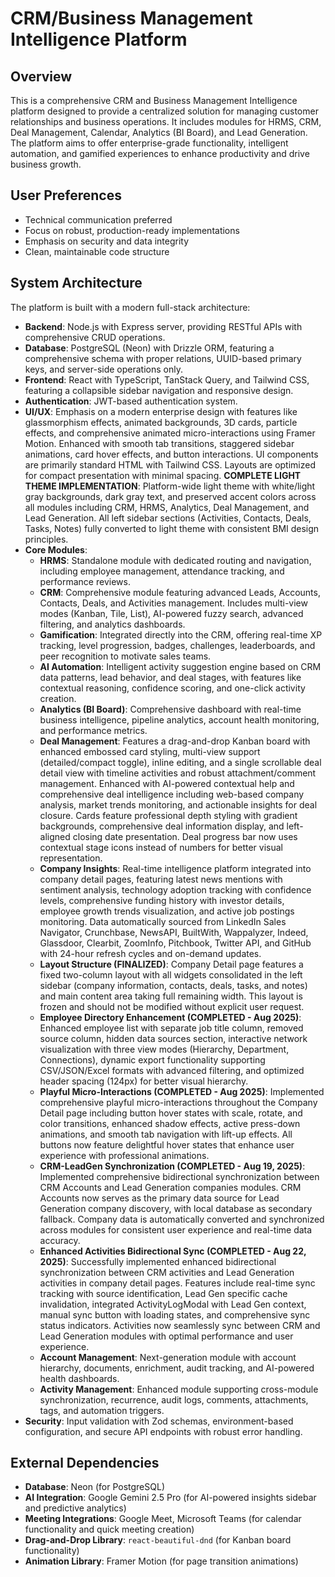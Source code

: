 # CRM/Business Management Intelligence Platform

## Overview
This is a comprehensive CRM and Business Management Intelligence platform designed to provide a centralized solution for managing customer relationships and business operations. It includes modules for HRMS, CRM, Deal Management, Calendar, Analytics (BI Board), and Lead Generation. The platform aims to offer enterprise-grade functionality, intelligent automation, and gamified experiences to enhance productivity and drive business growth.

## User Preferences
- Technical communication preferred
- Focus on robust, production-ready implementations
- Emphasis on security and data integrity
- Clean, maintainable code structure

## System Architecture
The platform is built with a modern full-stack architecture:
- **Backend**: Node.js with Express server, providing RESTful APIs with comprehensive CRUD operations.
- **Database**: PostgreSQL (Neon) with Drizzle ORM, featuring a comprehensive schema with proper relations, UUID-based primary keys, and server-side operations only.
- **Frontend**: React with TypeScript, TanStack Query, and Tailwind CSS, featuring a collapsible sidebar navigation and responsive design.
- **Authentication**: JWT-based authentication system.
- **UI/UX**: Emphasis on a modern enterprise design with features like glassmorphism effects, animated backgrounds, 3D cards, particle effects, and comprehensive animated micro-interactions using Framer Motion. Enhanced with smooth tab transitions, staggered sidebar animations, card hover effects, and button interactions. UI components are primarily standard HTML with Tailwind CSS. Layouts are optimized for compact presentation with minimal spacing. **COMPLETE LIGHT THEME IMPLEMENTATION**: Platform-wide light theme with white/light gray backgrounds, dark gray text, and preserved accent colors across all modules including CRM, HRMS, Analytics, Deal Management, and Lead Generation. All left sidebar sections (Activities, Contacts, Deals, Tasks, Notes) fully converted to light theme with consistent BMI design principles.
- **Core Modules**:
    - **HRMS**: Standalone module with dedicated routing and navigation, including employee management, attendance tracking, and performance reviews.
    - **CRM**: Comprehensive module featuring advanced Leads, Accounts, Contacts, Deals, and Activities management. Includes multi-view modes (Kanban, Tile, List), AI-powered fuzzy search, advanced filtering, and analytics dashboards.
    - **Gamification**: Integrated directly into the CRM, offering real-time XP tracking, level progression, badges, challenges, leaderboards, and peer recognition to motivate sales teams.
    - **AI Automation**: Intelligent activity suggestion engine based on CRM data patterns, lead behavior, and deal stages, with features like contextual reasoning, confidence scoring, and one-click activity creation.
    - **Analytics (BI Board)**: Comprehensive dashboard with real-time business intelligence, pipeline analytics, account health monitoring, and performance metrics.
    - **Deal Management**: Features a drag-and-drop Kanban board with enhanced embossed card styling, multi-view support (detailed/compact toggle), inline editing, and a single scrollable deal detail view with timeline activities and robust attachment/comment management. Enhanced with AI-powered contextual help and comprehensive deal intelligence including web-based company analysis, market trends monitoring, and actionable insights for deal closure. Cards feature professional depth styling with gradient backgrounds, comprehensive deal information display, and left-aligned closing date presentation. Deal progress bar now uses contextual stage icons instead of numbers for better visual representation.
    - **Company Insights**: Real-time intelligence platform integrated into company detail pages, featuring latest news mentions with sentiment analysis, technology adoption tracking with confidence levels, comprehensive funding history with investor details, employee growth trends visualization, and active job postings monitoring. Data automatically sourced from LinkedIn Sales Navigator, Crunchbase, NewsAPI, BuiltWith, Wappalyzer, Indeed, Glassdoor, Clearbit, ZoomInfo, Pitchbook, Twitter API, and GitHub with 24-hour refresh cycles and on-demand updates.
    - **Layout Structure (FINALIZED)**: Company Detail page features a fixed two-column layout with all widgets consolidated in the left sidebar (company information, contacts, deals, tasks, and notes) and main content area taking full remaining width. This layout is frozen and should not be modified without explicit user request.
    - **Employee Directory Enhancement (COMPLETED - Aug 2025)**: Enhanced employee list with separate job title column, removed source column, hidden data sources section, interactive network visualization with three view modes (Hierarchy, Department, Connections), dynamic export functionality supporting CSV/JSON/Excel formats with advanced filtering, and optimized header spacing (124px) for better visual hierarchy.
    - **Playful Micro-Interactions (COMPLETED - Aug 2025)**: Implemented comprehensive playful micro-interactions throughout the Company Detail page including button hover states with scale, rotate, and color transitions, enhanced shadow effects, active press-down animations, and smooth tab navigation with lift-up effects. All buttons now feature delightful hover states that enhance user experience with professional animations.
    - **CRM-LeadGen Synchronization (COMPLETED - Aug 19, 2025)**: Implemented comprehensive bidirectional synchronization between CRM Accounts and Lead Generation companies modules. CRM Accounts now serves as the primary data source for Lead Generation company discovery, with local database as secondary fallback. Company data is automatically converted and synchronized across modules for consistent user experience and real-time data accuracy.
    - **Enhanced Activities Bidirectional Sync (COMPLETED - Aug 22, 2025)**: Successfully implemented enhanced bidirectional synchronization between CRM activities and Lead Generation activities in company detail pages. Features include real-time sync tracking with source identification, Lead Gen specific cache invalidation, integrated ActivityLogModal with Lead Gen context, manual sync button with loading states, and comprehensive sync status indicators. Activities now seamlessly sync between CRM and Lead Generation modules with optimal performance and user experience.
    - **Account Management**: Next-generation module with account hierarchy, documents, enrichment, audit tracking, and AI-powered health dashboards.
    - **Activity Management**: Enhanced module supporting cross-module synchronization, recurrence, audit logs, comments, attachments, tags, and automation triggers.
- **Security**: Input validation with Zod schemas, environment-based configuration, and secure API endpoints with robust error handling.

## External Dependencies
- **Database**: Neon (for PostgreSQL)
- **AI Integration**: Google Gemini 2.5 Pro (for AI-powered insights sidebar and predictive analytics)
- **Meeting Integrations**: Google Meet, Microsoft Teams (for calendar functionality and quick meeting creation)
- **Drag-and-Drop Library**: `react-beautiful-dnd` (for Kanban board functionality)
- **Animation Library**: Framer Motion (for page transition animations)
